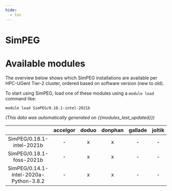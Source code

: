 ```yaml
---
hide:
  - toc
---
```


SimPEG
======

# Available modules


The overview below shows which SimPEG installations are available per HPC-UGent Tier-2 cluster, ordered based on software version (new to old).

To start using SimPEG, load one of these modules using a `module load` command like:

```shell
module load SimPEG/0.18.1-intel-2021b
```

*(This data was automatically generated on {{modules_last_updated}})*  

| |accelgor|doduo|donphan|gallade|joltik|shinx|skitty|
| :---: | :---: | :---: | :---: | :---: | :---: | :---: | :---: |
|SimPEG/0.18.1-intel-2021b|-|x|x|-|-|-|-|
|SimPEG/0.18.1-foss-2021b|-|x|x|-|-|-|-|
|SimPEG/0.14.1-intel-2020a-Python-3.8.2|-|x|x|-|-|-|-|
